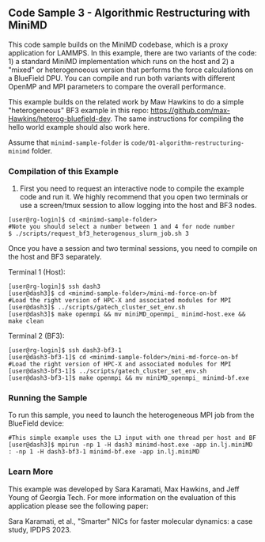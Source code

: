## Code Sample 3 - Algorithmic Restructuring with MiniMD

This code sample builds on the MiniMD codebase, which is a proxy application for LAMMPS. In this example, there are two variants of the code: 1) a standard MiniMD implementation which runs on the host and 2) a "mixed" or heterogenoeous version that performs the force calculations on a BlueField DPU. You can compile and run both variants with different OpenMP and MPI parameters to compare the overall performance.  

This example builds on the related work by Maw Hawkins to do a simple "heterogeneous" BF3 example in this repo: <https://github.com/max-Hawkins/heterog-bluefield-dev>. The same instructions for compiling the hello world example should also work here.

Assume that `minimd-sample-folder` is `code/01-algorithm-restructuring-minimd` folder.

### Compilation of this Example

1) First you need to request an interactive node to compile the example code and run it. We highly recommend that you open two terminals or use a screen/tmux session to allow logging into the host and BF3 nodes.

```
[user@rg-login]$ cd <minimd-sample-folder>
#Note you should select a number between 1 and 4 for node number
$ ./scripts/request_bf3_heterogenous_slurm_job.sh 3
```

Once you have a session and two terminal sessions, you need to compile on the host and BF3 separately.

Terminal 1 (Host):

```
[user@rg-login]$ ssh dash3
[user@dash3]$ cd <minimd-sample-folder>/mini-md-force-on-bf
#Load the right version of HPC-X and associated modules for MPI
[user@dash3]$ ../scripts/gatech_cluster_set_env.sh
[user@dash3]$ make openmpi && mv miniMD_openmpi_ minimd-host.exe && make clean
```

Terminal 2 (BF3):

```
[user@rg-login]$ ssh dash3-bf3-1
[user@dash3-bf3-1]$ cd <minimd-sample-folder>/mini-md-force-on-bf
#Load the right version of HPC-X and associated modules for MPI
[user@dash3-bf3-1]$ ../scripts/gatech_cluster_set_env.sh
[user@dash3-bf3-1]$ make openmpi && mv miniMD_openmpi_ minimd-bf.exe
```

### Running the Sample

To run this sample, you need to launch the heterogeneous MPI job from the BlueField device:

```
#This simple example uses the LJ input with one thread per host and BF
[user@dash3]$ mpirun -np 1 -H dash3 minimd-host.exe -app in.lj.miniMD : -np 1 -H dash3-bf3-1 minimd-bf.exe -app in.lj.miniMD
```

### Learn More

This example was developed by Sara Karamati, Max Hawkins, and Jeff Young of Georgia Tech. For more information on the evaluation of this application please see the following paper:

Sara Karamati, et al., "Smarter" NICs for faster molecular dynamics: a case study, IPDPS 2023.
